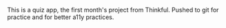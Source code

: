 This is a quiz app, the first month's project from Thinkful. 
Pushed to git for practice and for better a11y practices.
